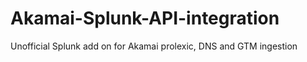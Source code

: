 # Akamai-Splunk-API-integration
Unofficial Splunk add on for Akamai prolexic, DNS and GTM ingestion
